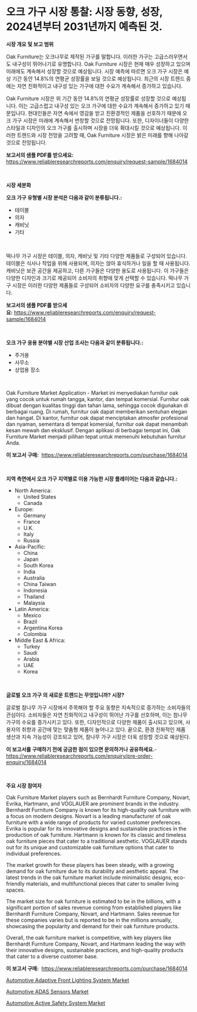 <p><h1>오크 가구 시장 통찰: 시장 동향, 성장, 2024년부터 2031년까지 예측된 것.</h1></p><p><strong>시장 개요 및 보고 범위</strong></p>
<p><p>Oak Furniture는 오크나무로 제작된 가구를 말합니다. 이러한 가구는 고급스러우면서도 내구성이 뛰어나기로 유명합니다. Oak Furniture 시장은 현재 매우 성장하고 있으며 미래에도 계속해서 성장할 것으로 예상됩니다. 시장 예측에 따르면 오크 가구 시장은 예상 기간 동안 14.8%의 연평균 성장률을 보일 것으로 예상됩니다. 최근의 시장 트렌드 중에는 자연 친화적이고 내구성 있는 가구에 대한 수요가 계속해서 증가하고 있습니다.</p><p>Oak Furniture 시장은 위 기간 동안 14.8%의 연평균 성장률로 성장할 것으로 예상됩니다. 이는 고급스럽고 내구성 있는 오크 가구에 대한 수요가 계속해서 증가하고 있기 때문입니다. 현대인들은 자연 속에서 영감을 받고 친환경적인 제품을 선호하기 때문에 오크 가구 시장은 미래에 계속해서 번창할 것으로 전망됩니다. 또한, 디자이너들이 다양한 스타일과 디자인의 오크 가구를 출시하며 시장을 더욱 확대시킬 것으로 예상됩니다. 이러한 트렌드와 시장 전망을 고려할 때, Oak Furniture 시장은 밝은 미래를 향해 나아갈 것으로 전망됩니다.</p></p>
<p><strong>보고서의 샘플 PDF를 받으세요:</strong> <a href="https://www.reliableresearchreports.com/enquiry/request-sample/1684014">https://www.reliableresearchreports.com/enquiry/request-sample/1684014</a></p>
<p>&nbsp;</p>
<p><strong>시장 세분화</strong></p>
<p><strong>오크 가구 유형별 시장 분석은 다음과 같이 분류됩니다.:</strong></p>
<p><ul><li>테이블</li><li>의자</li><li>캐비닛</li><li>기타</li></ul></p>
<p>&nbsp;</p>
<p><p>떡나무 가구 시장은 테이블, 의자, 캐비닛 및 기타 다양한 제품들로 구성되어 있습니다. 테이블은 식사나 작업을 위해 사용되며, 의자는 앉아 휴식하거나 일을 할 때 사용됩니다. 캐비닛은 보관 공간을 제공하고, 다른 가구들은 다양한 용도로 사용됩니다. 이 가구들은 다양한 디자인과 크기로 제공되어 소비자의 취향에 맞게 선택할 수 있습니다. 떡나무 가구 시장은 이러한 다양한 제품들로 구성되어 소비자의 다양한 요구를 충족시키고 있습니다.</p></p>
<p><strong>보고서의 샘플 PDF를 받으세요:</strong>&nbsp;<a href="https://www.reliableresearchreports.com/enquiry/request-sample/1684014">https://www.reliableresearchreports.com/enquiry/request-sample/1684014</a></p>
<p>&nbsp;</p>
<p><strong> 오크 가구 응용 분야별 시장 산업 조사는 다음과 같이 분류됩니다.:</strong></p>
<p><ul><li>주거용</li><li>사무소</li><li>상업용 장소</li></ul></p>
<p>&nbsp;</p>
<p><p>Oak Furniture Market Application - Market ini menyediakan furnitur oak yang cocok untuk rumah tangga, kantor, dan tempat komersial. Furnitur oak dibuat dengan kualitas tinggi dan tahan lama, sehingga cocok digunakan di berbagai ruang. Di rumah, furnitur oak dapat memberikan sentuhan elegan dan hangat. Di kantor, furnitur oak dapat menciptakan atmosfer profesional dan nyaman, sementara di tempat komersial, furnitur oak dapat menambah kesan mewah dan eksklusif. Dengan aplikasi di berbagai tempat ini, Oak Furniture Market menjadi pilihan tepat untuk memenuhi kebutuhan furnitur Anda.</p></p>
<p><strong>이 보고서 구매:</strong>&nbsp; <a href="https://www.reliableresearchreports.com/purchase/1684014">https://www.reliableresearchreports.com/purchase/1684014</a></p>
<p>&nbsp;</p>
<p><strong>지역 측면에서 오크 가구 지역별로 이용 가능한 시장 플레이어는 다음과 같습니다.:</strong></p>
<p><ul>
    <li>
        North America:
        <ul>
            <li>United States</li>
            <li>Canada</li>
        </ul>
    </li>
    <li>
        Europe:
        <ul>
            <li>Germany</li>
            <li>France</li>
            <li>U.K.</li>
            <li>Italy</li>
            <li>Russia</li>
        </ul>
    </li>
    <li>
        Asia-Pacific:
        <ul>
            <li>China</li>
            <li>Japan</li>
            <li>South Korea</li>
            <li>India</li>
            <li>Australia</li>
            <li>China Taiwan</li>
            <li>Indonesia</li>
            <li>Thailand</li>
            <li>Malaysia</li>
        </ul>
    </li>
    <li>
        Latin America:
        <ul>
            <li>Mexico</li>
            <li>Brazil</li>
            <li>Argentina Korea</li>
            <li>Colombia</li>
        </ul>
    </li>
    <li>
        Middle East & Africa:
        <ul>
            <li>Turkey</li>
            <li>Saudi</li>
            <li>Arabia</li>
            <li>UAE</li>
            <li>Korea</li>
        </ul>
    </li>
    </ul></p>
<p>&nbsp;</p>
<p><strong>글로벌 오크 가구 의 새로운 트렌드는 무엇입니까? 시장?</strong></p>
<p><p>글로벌 참나무 가구 시장에서 주목해야 할 주요 동향은 지속적으로 증가하는 소비자들의 관심이다. 소비자들은 자연 친화적이고 내구성이 뛰어난 가구를 선호하며, 이는 참나무 가구의 수요를 증가시키고 있다. 또한, 디자인적으로 다양한 제품이 출시되고 있으며, 사용자의 취향과 공간에 맞는 맞춤형 제품이 늘어나고 있다. 끝으로, 환경 친화적인 제품 생산과 지속 가능성이 강조되고 있어, 참나무 가구 시장은 더욱 성장할 것으로 예상된다.</p></p>
<p><strong>이 보고서를 구매하기 전에 궁금한 점이 있으면 문의하거나 공유하세요.</strong>- <a href="https://www.reliableresearchreports.com/enquiry/pre-order-enquiry/1684014">https://www.reliableresearchreports.com/enquiry/pre-order-enquiry/1684014</a></p>
<p>&nbsp;</p>
<p><strong>주요 시장 참여자</strong></p>
<p><p>Oak Furniture Market players such as Bernhardt Furniture Company, Novart, Evrika, Hartmann, and VOGLAUER are prominent brands in the industry. Bernhardt Furniture Company is known for its high-quality oak furniture with a focus on modern designs. Novart is a leading manufacturer of oak furniture with a wide range of products for varied customer preferences. Evrika is popular for its innovative designs and sustainable practices in the production of oak furniture. Hartmann is known for its classic and timeless oak furniture pieces that cater to a traditional aesthetic. VOGLAUER stands out for its unique and customizable oak furniture options that cater to individual preferences.</p><p>The market growth for these players has been steady, with a growing demand for oak furniture due to its durability and aesthetic appeal. The latest trends in the oak furniture market include minimalistic designs, eco-friendly materials, and multifunctional pieces that cater to smaller living spaces.</p><p>The market size for oak furniture is estimated to be in the billions, with a significant portion of sales revenue coming from established players like Bernhardt Furniture Company, Novart, and Hartmann. Sales revenue for these companies varies but is reported to be in the millions annually, showcasing the popularity and demand for their oak furniture products.</p><p>Overall, the oak furniture market is competitive, with key players like Bernhardt Furniture Company, Novart, and Hartmann leading the way with their innovative designs, sustainable practices, and high-quality products that cater to a diverse customer base.</p></p>
<p><strong>이 보고서 구매:</strong>&nbsp;&nbsp;<a href="https://www.reliableresearchreports.com/purchase/1684014">https://www.reliableresearchreports.com/purchase/1684014</a></p>
<p><p><a href="https://github.com/bobicer/Market-Research-Report-List-2/blob/main/automotive-adaptive-front-lighting-system-market.md">Automotive Adaptive Front Lighting System Market</a></p><p><a href="https://github.com/timeliteaut/Market-Research-Report-List-1/blob/main/automotive-adas-sensors-market.md">Automotive ADAS Sensors Market</a></p><p><a href="https://github.com/globismark/Market-Research-Report-List-2/blob/main/automotive-active-safety-system-market.md">Automotive Active Safety System Market</a></p></p>
